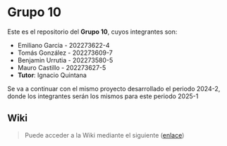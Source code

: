 # Grupo 10

Este es el repositorio del **Grupo 10**, cuyos integrantes son:

* Emiliano Garcia - 202273622-4
* Tomás González - 202273609-7
* Benjamin Urrutia - 202273580-5
* Mauro Castillo - 202273627-5
* **Tutor**: Ignacio Quintana

Se va a continuar con el mismo proyecto desarrollado el periodo 2024-2, donde los integrantes serán los mismos para este periodo 2025-1

## Wiki

> Puede acceder a la Wiki mediante el siguiente ([enlace](https://github.com/muitomou/GRUPO09-2024-PROYINF/wiki))
